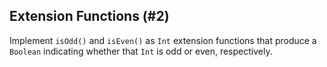 ## Extension Functions (#2)

Implement `isOdd()` and `isEven()` as `Int` extension functions that produce
a `Boolean` indicating whether that `Int` is odd or even, respectively.
